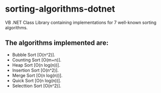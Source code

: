 sorting-algorithms-dotnet
=========================
VB .NET Class Library containing implementations for 7 well-known sorting algorithms.

The algorithms implemented are:
-------------------------------

- Bubble Sort [O(n^2)].
- Counting Sort [O(m+n)].
- Heap Sort [O(n log(n))].
- Insertion Sort [O(n^2)].
- Merge Sort [O(n log(n))].
- Quick Sort [O(n log(n))].
- Selecttion Sort [O(n^2)].

